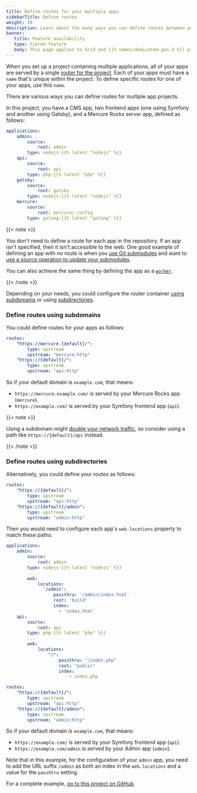 ```yaml
---
title: Define routes for your multiple apps
sidebarTitle: Define routes
weight: 20
description: Learn about the many ways you can define routes between your apps.
banner:
   title: Feature availability
   type: tiered-feature
   body: This page applies to Grid and {{% names/dedicated-gen-3 %}} projects. To ensure you have enough resources to support multiple apps, you need at least a [{{< partial "plans/multiapp-plan-name" >}} plan](/administration/pricing/_index.md#multiple-apps-in-a-single-project). To set up multiple apps on {{% names/dedicated-gen-2 %}} environments, [contact Sales](https://platform.sh/contact/).
---
```


When you set up a project containing multiple applications,
all of your apps are served by a single [router for the project](/define-routes/_index.md).
Each of your apps must have a `name` that's unique within the project.
To define specific routes for one of your apps, use this `name`.

There are various ways you can define routes for multiple app projects.

In this project, you have a CMS app, two frontend apps (one using Symfony and another using Gatsby),
and a Mercure Rocks server app, defined as follows:

```yaml {configFile="apps"}
applications:
    admin:
        source:
            root: admin
        type: nodejs:{{% latest "nodejs" %}}
    api:
        source:
            root: api
        type: php:{{% latest "php" %}}
    gatsby:
        source:
            root: gatsby
        type: nodejs:{{% latest "nodejs" %}}
    mercure:
        source:
            root: mercure/.config
        type: golang:{{% latest "golang" %}}
```

{{< note >}}

You don't need to define a route for each app in the repository.
If an app isn't specified, then it isn't accessible to the web.
One good example of defining an app with no route is when you [use Git submodules](/create-apps/multi-app/project-structure.html#split-your-code-source-into-multiple-git-submodule-repositories) and want to [use a source operation to update your submodules](/development/submodules.html#update-submodules).

You can also achieve the same thing by defining the app as a [`worker`](/create-apps/app-reference/single-runtime-image.md#workers).

{{< /note >}}

Depending on your needs, you could configure the router container
[using subdomains](#define-routes-using-subdomains) or using [subdirectories](#define-routes-using-subdirectories).

### Define routes using subdomains

You could define routes for your apps as follows:

```yaml {configFile="routes"}
routes:
    "https://mercure.{default}/":
        type: upstream
        upstream: "mercure:http"
    "https://{default}/":
        type: upstream
        upstream: "api:http"
```

So if your default domain is `example.com`, that means:

*   `https://mercure.example.com/` is served by your Mercure Rocks app (`mercure`).
*   `https://example.com/` is served by your Symfony frontend app (`api`).

{{< note >}}

Using a subdomain might [double your network traffic](https://nickolinger.com/blog/2021-08-04-you-dont-need-that-cors-request/),
so consider using a path like `https://{default}/api` instead.

{{< /note >}}

### Define routes using subdirectories

Alternatively, you could define your routes as follows:

```yaml {configFile="routes"}
routes:
    "https://{default}/":
        type: upstream
        upstream: "api:http"
    "https://{default}/admin":
        type: upstream
        upstream: "admin:http"
```

Then you would need to configure each app's `web.locations` property to match these paths:

```yaml {configFile="apps"}
applications:
    admin:
        source:
            root: admin
        type: nodejs:{{% latest "nodejs" %}}
        ...
        web:
            locations:
              '/admin':
                  passthru: '/admin/index.html'
                  root: 'build'
                  index:
                    - 'index.html'
    api:
        source:
            root: api
        type: php:{{% latest "php" %}}
        ...
        web:
            locations:
                "/":
                    passthru: "/index.php"
                    root: "public"
                    index:
                        - index.php

routes:
    "https://{default}/":
        type: upstream
        upstream: "api:http"
    "https://{default}/admin":
        type: upstream
        upstream: "admin:http"
```

So if your default domain is `example.com`, that means:

*   `https://example.com/` is served by your Symfony frontend app (`api`).
*   `https://example.com/admin` is served by your Admin app (`admin`).

Note that in this example, for the configuration of your `admin` app,
you need to add the URL suffix `/admin` as both an index in the `web.locations` and a value for the `passhtru` setting.

For a complete example, [go to this project on GitHub](https://github.com/platformsh-templates/bigfoot-multiapp/tree/submodules-root-subfolders-applications).
